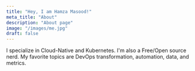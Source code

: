 ```yaml
---
title: "Hey, I am Hamza Masood!"
meta_title: "About"
description: "About page"
image: "/images/me.jpg"
draft: false
---
```


I specialize in Cloud-Native and Kubernetes. I'm also a Free/Open source nerd. My favorite topics are DevOps transformation, automation, data, and metrics. 
